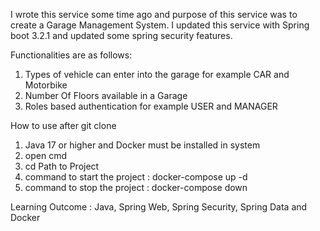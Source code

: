 I wrote this service some time ago and purpose of this service was to
create a Garage Management System. I updated this service with Spring boot 3.2.1 
and updated some spring security features.

Functionalities are as follows:
1) Types of vehicle can enter into the garage for example CAR and Motorbike
2) Number Of Floors available in a Garage
3) Roles based authentication for example USER and MANAGER

How to use after git clone
1) Java 17 or higher and Docker must be installed in system
2) open cmd
3) cd Path to Project
4) command to start the project : docker-compose up -d
5) command to stop the project : docker-compose down 

Learning Outcome :
Java, Spring Web, Spring Security, Spring Data and Docker
